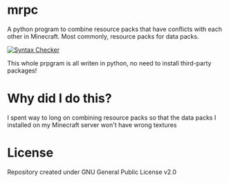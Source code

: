 # mrpc
A python program to combine resource packs that have conflicts with each other in Minecraft. Most commonly, resource packs for data packs.

[![Syntax Checker](https://github.com/EpicBirb/mrpc/actions/workflows/syntax.yml/badge.svg)](https://github.com/EpicBirb/mrpc/actions/workflows/syntax.yml)

This whole prpgram is all writen in python, no need to install third-party packages!

# Why did I do this?
I spent way to long on combining resource packs so that the data packs I installed on my Minecraft server won't have wrong textures

# License
Repository created under GNU General Public License v2.0
